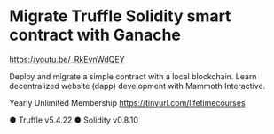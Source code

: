 # Migrate Truffle Solidity smart contract with Ganache

https://youtu.be/_RkEvnWdQEY

Deploy and migrate a simple contract with a local blockchain. Learn decentralized website (dapp) development with Mammoth Interactive.

Yearly Unlimited Membership https://tinyurl.com/lifetimecourses

● Truffle v5.4.22 ● Solidity v0.8.10
